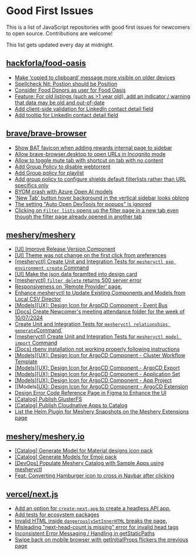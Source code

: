 # Good First Issues

This is a list of JavaScript repositories with good first issues for newcomers to open source. Contributions are welcome!

This list gets updated every day at midnight.

## [hackforla/food-oasis](https://github.com/hackforla/food-oasis)

- [Make ‘copied to clipboard’ message more visible on older devices](https://github.com/hackforla/food-oasis/issues/1444)
- [Spellcheck Nit: Postion should be Position](https://github.com/hackforla/food-oasis/issues/2166)
- [Consider Food Donors as user for Food Oasis](https://github.com/hackforla/food-oasis/issues/1253)
- [Feature: For old listings (such as >1 year old), add an indicator / warning that data may be old and out-of-date](https://github.com/hackforla/food-oasis/issues/2068)
- [Add client-side validation for LinkedIn contact detail field](https://github.com/hackforla/food-oasis/issues/2199)
- [Add tooltip for LinkedIn contact detail field](https://github.com/hackforla/food-oasis/issues/2197)

## [brave/brave-browser](https://github.com/brave/brave-browser)

- [Show BAT favicon when adding rewards internal page to sidebar](https://github.com/brave/brave-browser/issues/41617)
- [Allow brave-browser.desktop to open URLs in Incognito mode](https://github.com/brave/brave-browser/issues/41667)
- [Allow to toggle mute tab with shortcut on tab with no content](https://github.com/brave/brave-browser/issues/40016)
- [Add Group Policy to disable webtorrent](https://github.com/brave/brave-browser/issues/41427)
- [Add Group policy for playlist](https://github.com/brave/brave-browser/issues/41428)
- [Add group policy to configure shields default filterlists rather than URL specifics only](https://github.com/brave/brave-browser/issues/41429)
- [BYOM crash with Azure Open AI models](https://github.com/brave/brave-browser/issues/40902)
- ['New Tab' button hover background in the vertical sidebar looks oblong](https://github.com/brave/brave-browser/issues/40323)
- [The setting "Auto Open DevTools for popups" is ignored](https://github.com/brave/brave-browser/issues/39597)
- [Clicking on `Filter lists` opens up the filter page in a new tab even though the filter page already opened in another tab](https://github.com/brave/brave-browser/issues/24120)

## [meshery/meshery](https://github.com/meshery/meshery)

- [[UI] Improve Release Version Component](https://github.com/meshery/meshery/issues/9569)
- [[UI] Theme was not change on the first click from preferences](https://github.com/meshery/meshery/issues/12218)
- [[mesheryctl] Create Unit and Integration Tests for `mesheryctl exp environment create` Command](https://github.com/meshery/meshery/issues/12138)
- [[UI] Make the json data foramtted into design card](https://github.com/meshery/meshery/issues/12220)
- [[mesheryctl] `filter delete` returns 500 server error](https://github.com/meshery/meshery/issues/11318)
- [Responsiveness on 'Remote Provider' page.](https://github.com/meshery/meshery/issues/10743)
- [Enhance mesheryctl to Update Existing Components and Models from Local CSV Director](https://github.com/meshery/meshery/issues/12134)
- [[Models][UX]: Design Icon for ArgoCD Component - Event Bus](https://github.com/meshery/meshery/issues/10297)
- [[Docs] Create Newcomer's meeting attendance folder for the week of 10/07/2024](https://github.com/meshery/meshery/issues/12012)
- [Create Unit and Integration Tests for `mesheryctl relationships generate`Command`](https://github.com/meshery/meshery/issues/12135)
- [[mesheryctl] Create Unit and Integration Tests for `mesheryctl model import` Command](https://github.com/meshery/meshery/issues/12137)
- [[Docs] rbenv installation not working properly following instructions](https://github.com/meshery/meshery/issues/12230)
- [[Models][UX]: Design Icon for ArgoCD Component - Cluster Workflow Template](https://github.com/meshery/meshery/issues/10295)
- [[Models][UX]: Design Icon for ArgoCD Component - ArgoCD Export](https://github.com/meshery/meshery/issues/10294)
- [[Models][UX]: Design Icon for ArgoCD Component - Application Set](https://github.com/meshery/meshery/issues/10292)
- [[Models][UX]: Design Icon for ArgoCD Component - App Project ](https://github.com/meshery/meshery/issues/10291)
- [[Models][UX}: Design Icon for ArgoCD Component - ArgoCD Extension](https://github.com/meshery/meshery/issues/10290)
- [Design Error Code Reference Page in Figma to Enhance the UI ](https://github.com/meshery/meshery/issues/8995)
- [[Catalog] Publish GlusterFS](https://github.com/meshery/meshery/issues/9286)
- [[Catalog] Publish Cloudnative Apps to Catalog](https://github.com/meshery/meshery/issues/12111)
- [List the Helm Plugin for Meshery Snapshots on the Meshery Extensions page](https://github.com/meshery/meshery/issues/11866)

## [meshery/meshery.io](https://github.com/meshery/meshery.io)

- [[Catalog] Generate Model for Material designs icon pack](https://github.com/meshery/meshery.io/issues/1912)
- [[Catalog] Generate Models for Emoji pack](https://github.com/meshery/meshery.io/issues/1910)
- [[DevOps] Populate Meshery Catalog with Sample Apps using mesheryctl](https://github.com/meshery/meshery.io/issues/1650)
- [Feat: Converting Hamburger icon to cross in Navbar after clicking](https://github.com/meshery/meshery.io/issues/1894)

## [vercel/next.js](https://github.com/vercel/next.js)

- [Add an option for `create-next-app` to create a headless API app.](https://github.com/vercel/next.js/issues/68118)
- [Add tests for ecosystem packages](https://github.com/vercel/next.js/issues/31690)
- [Invalid HTML inside `dangerouslySetInnerHTML` breaks the page.](https://github.com/vercel/next.js/issues/14797)
- [Misleading "next-head-count is missing" error for invalid head tags](https://github.com/vercel/next.js/issues/20924)
- [Inconsistent Error Messaging / Handling in getStaticPaths](https://github.com/vercel/next.js/issues/41281)
- [Swipe back on mobile browser with getInitialProps flickers the previous page](https://github.com/vercel/next.js/issues/10465)

